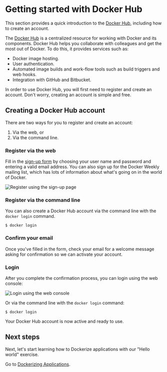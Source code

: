 <!--[metadata]>
+++
title = "Getting started with Docker Hub"
description = "Introductory guide to getting an account on Docker Hub"
keywords = ["documentation, docs, the docker guide, docker guide, docker, docker platform, virtualization framework, docker.io, central service, services, how to, container, containers, automation, collaboration, collaborators, registry, repo, repository, technology, github webhooks,  trusted builds"]
[menu.main]
parent = "smn_pubhub"
weight = 1
+++
<![end-metadata]-->

# Getting started with Docker Hub


This section provides a quick introduction to the [Docker Hub](https://hub.docker.com),
including how to create an account.

The [Docker Hub](https://hub.docker.com) is a centralized resource for working with
Docker and its components. Docker Hub helps you collaborate with colleagues and get the
most out of Docker. To do this, it provides services such as:

* Docker image hosting.
* User authentication.
* Automated image builds and work-flow tools such as build triggers and web
  hooks.
* Integration with GitHub and Bitbucket.

In order to use Docker Hub, you will first need to register and create an account. Don't
worry, creating an account is simple and free.

## Creating a Docker Hub account

There are two ways for you to register and create an account:

1. Via the web, or
2. Via the command line.

### Register via the web

Fill in the [sign-up form](https://hub.docker.com/account/signup/) by
choosing your user name and password and entering a valid email address. You can also
sign up for the Docker Weekly mailing list, which has lots of information about what's
going on in the world of Docker.

![Register using the sign-up page](/userguide/register-web.png)

### Register via the command line

You can also create a Docker Hub account via the command line with the
`docker login` command.

    $ docker login

### Confirm your email

Once you've filled in the form, check your email for a welcome message asking for
confirmation so we can activate your account.


### Login

After you complete the confirmation process, you can login using the web console:

![Login using the web console](/userguide/login-web.png)

Or via the command line with the `docker login` command:

    $ docker login

Your Docker Hub account is now active and ready to use.

##  Next steps

Next, let's start learning how to Dockerize applications with our "Hello world"
exercise.

Go to [Dockerizing Applications](/userguide/dockerizing).

